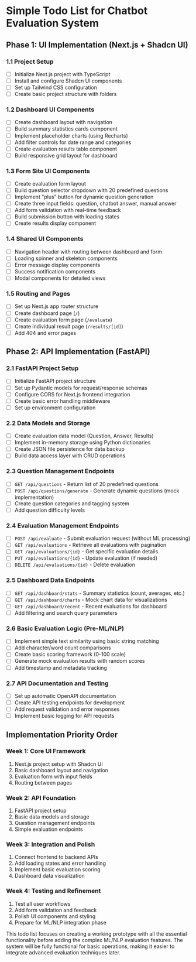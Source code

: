 # Simple Todo List for Chatbot Evaluation System

## Phase 1: UI Implementation (Next.js + Shadcn UI)

### 1.1 Project Setup
- [ ] Initialize Next.js project with TypeScript
- [ ] Install and configure Shadcn UI components
- [ ] Set up Tailwind CSS configuration
- [ ] Create basic project structure with folders

### 1.2 Dashboard UI Components
- [ ] Create dashboard layout with navigation
- [ ] Build summary statistics cards component
- [ ] Implement placeholder charts (using Recharts)
- [ ] Add filter controls for date range and categories
- [ ] Create evaluation results table component
- [ ] Build responsive grid layout for dashboard

### 1.3 Form Site UI Components
- [ ] Create evaluation form layout
- [ ] Build question selector dropdown with 20 predefined questions
- [ ] Implement "plus" button for dynamic question generation
- [ ] Create three input fields: question, chatbot answer, manual answer
- [ ] Add form validation with real-time feedback
- [ ] Build submission button with loading states
- [ ] Create results display component

### 1.4 Shared UI Components
- [ ] Navigation header with routing between dashboard and form
- [ ] Loading spinner and skeleton components
- [ ] Error message display components
- [ ] Success notification components
- [ ] Modal components for detailed views

### 1.5 Routing and Pages
- [ ] Set up Next.js app router structure
- [ ] Create dashboard page (`/`)
- [ ] Create evaluation form page (`/evaluate`)
- [ ] Create individual result page (`/results/[id]`)
- [ ] Add 404 and error pages

## Phase 2: API Implementation (FastAPI)

### 2.1 FastAPI Project Setup
- [ ] Initialize FastAPI project structure
- [ ] Set up Pydantic models for request/response schemas
- [ ] Configure CORS for Next.js frontend integration
- [ ] Create basic error handling middleware
- [ ] Set up environment configuration

### 2.2 Data Models and Storage
- [ ] Create evaluation data model (Question, Answer, Results)
- [ ] Implement in-memory storage using Python dictionaries
- [ ] Create JSON file persistence for data backup
- [ ] Build data access layer with CRUD operations

### 2.3 Question Management Endpoints
- [ ] `GET /api/questions` - Return list of 20 predefined questions
- [ ] `POST /api/questions/generate` - Generate dynamic questions (mock implementation)
- [ ] Create question categories and tagging system
- [ ] Add question difficulty levels

### 2.4 Evaluation Management Endpoints
- [ ] `POST /api/evaluate` - Submit evaluation request (without ML processing)
- [ ] `GET /api/evaluations` - Retrieve all evaluations with pagination
- [ ] `GET /api/evaluations/{id}` - Get specific evaluation details
- [ ] `PUT /api/evaluations/{id}` - Update evaluation (if needed)
- [ ] `DELETE /api/evaluations/{id}` - Delete evaluation

### 2.5 Dashboard Data Endpoints
- [ ] `GET /api/dashboard/stats` - Summary statistics (count, averages, etc.)
- [ ] `GET /api/dashboard/charts` - Mock chart data for visualizations
- [ ] `GET /api/dashboard/recent` - Recent evaluations for dashboard
- [ ] Add filtering and search query parameters

### 2.6 Basic Evaluation Logic (Pre-ML/NLP)
- [ ] Implement simple text similarity using basic string matching
- [ ] Add character/word count comparisons
- [ ] Create basic scoring framework (0-100 scale)
- [ ] Generate mock evaluation results with random scores
- [ ] Add timestamp and metadata tracking

### 2.7 API Documentation and Testing
- [ ] Set up automatic OpenAPI documentation
- [ ] Create API testing endpoints for development
- [ ] Add request validation and error responses
- [ ] Implement basic logging for API requests

## Implementation Priority Order

### Week 1: Core UI Framework
1. Next.js project setup with Shadcn UI
2. Basic dashboard layout and navigation
3. Evaluation form with input fields
4. Routing between pages

### Week 2: API Foundation
1. FastAPI project setup
2. Basic data models and storage
3. Question management endpoints
4. Simple evaluation endpoints

### Week 3: Integration and Polish
1. Connect frontend to backend APIs
2. Add loading states and error handling
3. Implement basic evaluation scoring
4. Dashboard data visualization

### Week 4: Testing and Refinement
1. Test all user workflows
2. Add form validation and feedback
3. Polish UI components and styling
4. Prepare for ML/NLP integration phase

This todo list focuses on creating a working prototype with all the essential functionality before adding the complex ML/NLP evaluation features. The system will be fully functional for basic operations, making it easier to integrate advanced evaluation techniques later.